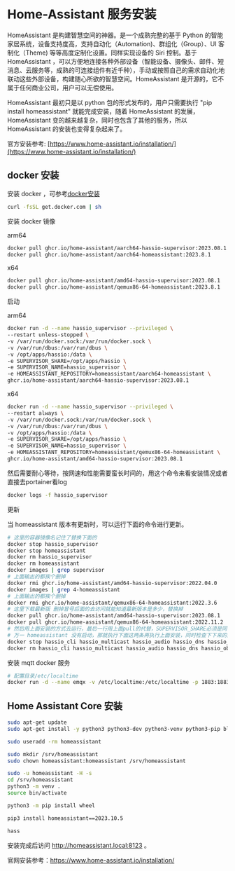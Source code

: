 # Home-Assistant 服务安装

HomeAssistant 是构建智慧空间的神器。是一个成熟完整的基于 Python 的智能家居系统，设备支持度高，支持自动化（Automation)、群组化（Group）、UI 客制化（Theme) 等等高度定制化设置。同样实现设备的 Siri 控制。基于 HomeAssistant ，可以方便地连接各种外部设备（智能设备、摄像头、邮件、短消息、云服务等，成熟的可连接组件有近千种），手动或按照自己的需求自动化地联动这些外部设备，构建随心所欲的智慧空间。HomeAssistant 是开源的，它不属于任何商业公司，用户可以无偿使用。  

HomeAssistant 最初只是以 python 包的形式发布的，用户只需要执行 "pip install homeassistant" 就能完成安装，随着 HomeAssistant 的发展， HomeAssistant 变的越来越复杂，同时也包含了其他的服务，所以 HomeAssistant 的安装也变得复杂起来了。 

官方安装参考: [https://www.home-assistant.io/installation/](https://www.home-assistant.io/installation/)

## docker 安装

安装 docker ，可参考[docker安装](docker安装.md)
```bash
curl -fsSL get.docker.com | sh
``` 

安装 docker 镜像

arm64
``` bash
docker pull ghcr.io/home-assistant/aarch64-hassio-supervisor:2023.08.1
docker pull ghcr.io/home-assistant/aarch64-homeassistant:2023.8.1
```

x64
``` bash
docker pull ghcr.io/home-assistant/amd64-hassio-supervisor:2023.08.1
docker pull ghcr.io/home-assistant/qemux86-64-homeassistant:2023.8.1
```

启动

arm64
```bash
docker run -d --name hassio_supervisor --privileged \
--restart unless-stopped \
-v /var/run/docker.sock:/var/run/docker.sock \
-v /var/run/dbus:/var/run/dbus \
-v /opt/apps/hassio:/data \
-e SUPERVISOR_SHARE=/opt/apps/hassio \
-e SUPERVISOR_NAME=hassio_supervisor \
-e HOMEASSISTANT_REPOSITORY=homeassistant/aarch64-homeassistant \
ghcr.io/home-assistant/aarch64-hassio-supervisor:2023.08.1
```




x64
```bash
docker run -d --name hassio_supervisor --privileged \
--restart always \
-v /var/run/docker.sock:/var/run/docker.sock \
-v /var/run/dbus:/var/run/dbus \
-v /opt/apps/hassio:/data \
-e SUPERVISOR_SHARE=/opt/apps/hassio \
-e SUPERVISOR_NAME=hassio_supervisor \
-e HOMEASSISTANT_REPOSITORY=homeassistant/qemux86-64-homeassistant \
ghcr.io/home-assistant/amd64-hassio-supervisor:2023.08.1

```

然后需要耐心等待，按网速和性能需要蛮长时间的，用这个命令来看安装情况或者直接去portainer看log


```bash
docker logs -f hassio_supervisor
```


更新

当 homeassistant 版本有更新时，可以运行下面的命令进行更新。
```bash
# 这里的容器镜像名记住了替换下面的
docker stop hassio_supervisor
docker stop homeassistant
docker rm hassio_supervisor
docker rm homeassistant
docker images | grep supervisor
# 上面输出的都挨个删掉
docker rmi ghcr.io/home-assistant/amd64-hassio-supervisor:2022.04.0
docker images | grep 4-homeassistant
# 上面输出的都挨个删掉
docker rmi ghcr.io/home-assistant/qemux86-64-homeassistant:2022.3.6
# 这里下载最新版 删掉冒号后面的去访问就能知道最新版本是多少，替换掉
docker pull ghcr.io/home-assistant/amd64-hassio-supervisor:2023.08.1
docker pull ghcr.io/home-assistant/qemux86-64-homeassistant:2022.11.2
# 然后用上面安装的方式去运行，最后一行用上面pull的代替，SUPERVISOR_SHARE必须是同一个地方，迁移也只需要迁移他
# 万一 homeassistant 没有启动，那就执行下面这两条再执行上面安装，同时检查下下来的两个镜像是不是最新的稳定版本（没有dev字样）
docker stop hassio_cli hassio_multicast hassio_audio hassio_dns hassio_observer hassio_supervisor homeassistant
docker rm hassio_cli hassio_multicast hassio_audio hassio_dns hassio_observer hassio_supervisor homeassistant
```

安装 mqtt docker 服务
```bash
# 配置目录/etc/localtime
docker run -d --name emqx -v /etc/localtime:/etc/localtime -p 1883:1883 -p 18083:18083 emqx/emqx
```


## Home Assistant Core 安装

```bash
sudo apt-get update
sudo apt-get install -y python3 python3-dev python3-venv python3-pip bluez libffi-dev libssl-dev libjpeg-dev zlib1g-dev autoconf build-essential libopenjp2-7 libtiff6 libturbojpeg0-dev tzdata ffmpeg liblapack3 liblapack-dev libatlas-base-dev

sudo useradd -rm homeassistant

sudo mkdir /srv/homeassistant
sudo chown homeassistant:homeassistant /srv/homeassistant

sudo -u homeassistant -H -s
cd /srv/homeassistant
python3 -m venv .
source bin/activate

python3 -m pip install wheel

pip3 install homeassistant==2023.10.5

hass
```
安装完成后访问 http://homeassistant.local:8123 。

官网安装参考：https://www.home-assistant.io/installation/
